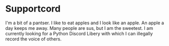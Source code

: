 # Supportcord
I'm a bit of a pantser. I like to eat apples and I look like an apple. An apple a day keeps me away. Many people are sus, but I am the sweetest. I am currently looking for a Python Discord Libery with which I can illegally record the voice of others.

